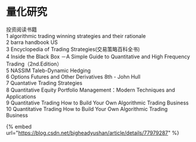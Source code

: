 # 量化研究



投资阅读书籍   
1 algorithmic trading winning strategies and their rationale   
2 barra handbook US   
3 Encyclopedia of Trading Strategies\(交易策略百科全书\)   
4 Inside the Black Box －A Simple Guide to Quantitative and High Frequency Trading（2nd.Edition）   
5 NASSIM Taleb-Dynamic Hedging   
6 Options Futures and Other Derivatives 8th - John Hull   
7 Quantative Trading Strategies   
8 Quantitative Equity Portfolio Management：Modern Techniques and Applications   
9 Quantitative Trading How to Build Your Own Algorithmic Trading Business   
10 Quantitative Trading How to Build Your Own Algorithmic Trading Business 



{% embed url="https://blog.csdn.net/bigheadyushan/article/details/77979287" %}

